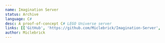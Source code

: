 ```yaml
---
name: Imagination Server
status: Archive
language: C#
desc: A proof-of-concept C# LEGO Universe server
links: [['GitHub', 'https://github.com/Miclebrick/Imagination-Server', 'fab fa-github']]
author: Miclebrick
---
```

